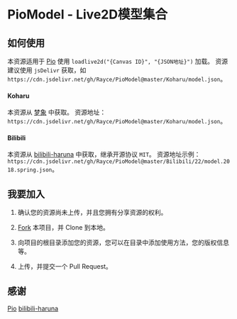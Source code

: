 # PioModel - Live2D模型集合

## 如何使用
本资源适用于 [Pio](https://github.com/Dreamer-Paul/Pio) 使用 `loadlive2d("{Canvas ID}", "{JSON地址}")` 加载。
资源建议使用 `jsDelivr` 获取，如 `https://cdn.jsdelivr.net/gh/Rayce/PioModel@master/Koharu/model.json`。

#### Koharu
本资源从 [梦象](https://mx-model.ga/model/koharu.html) 中获取。
资源地址： `https://cdn.jsdelivr.net/gh/Rayce/PioModel@master/Koharu/model.json`。

#### Bilibili
本资源从 [bilibili-haruna](https://github.com/52cik/bilibili-haruna) 中获取，继承开源协议 `MIT`。
资源地址示例： `https://cdn.jsdelivr.net/gh/Rayce/PioModel@master/Bilibili/22/model.2018.spring.json`。

## 我要加入
1. 确认您的资源尚未上传，并且您拥有分享资源的权利。

1. [Fork](https://github.com/Rayce/PioModel/fork) 本项目，并 Clone 到本地。

1. 向项目的根目录添加您的资源，您可以在目录中添加使用方法，您的版权信息等。

1. 上传，并提交一个 Pull Request。

## 感谢
[Pio](https://github.com/Dreamer-Paul/Pio)
[bilibili-haruna](https://github.com/52cik/bilibili-haruna)
